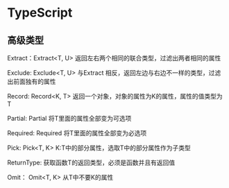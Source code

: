 # TypeScript


## 高级类型
Extract：Extract<T, U> 返回左右两个相同的联合类型，过滤出两者相同的属性

Exclude:  Exclude<T, U> 与Extract 相反，返回左边与右边不一样的类型，过滤出前面独有的属性

Record:  Record<K, T> 返回一个对象，对象的属性为K的属性，属性的值类型为T

Partial:  Partial<T> 将T里面的属性全部变为可选项

Required: Required<T> 将T里面的属性全部变为必选项

Pick: Pick<T, K> K:T中的部分属性，选取T中的部分属性作为子类型

ReturnType: 获取函数T的返回类型，必须是函数并且有返回值

Omit： Omit<T, K> 从T中不要K的属性